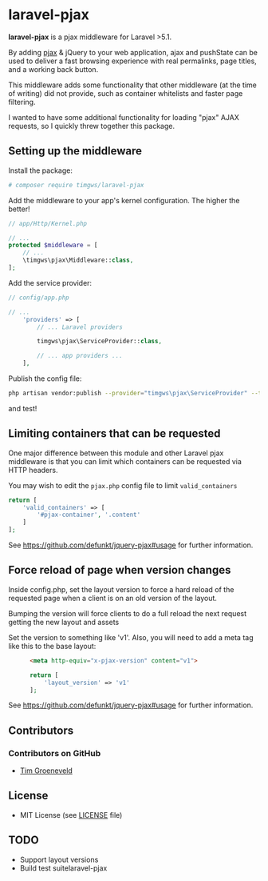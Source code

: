 laravel-pjax
======
**laravel-pjax** is a pjax middleware for Laravel >5.1.

By adding [pjax](https://github.com/defunkt/jquery-pjax) & jQuery to your web application, ajax and pushState can be used to deliver a fast browsing experience with real permalinks, page titles, and a working back button.

This middleware adds some functionality that other middleware (at the time of writing) did not provide, such as container whitelists and faster page filtering.

I wanted to have some additional functionality for loading "pjax" AJAX requests, so I quickly threw together this package.

## Setting up the middleware

Install the package:
```bash
# composer require timgws/laravel-pjax
```

Add the middleware to your app's kernel configuration. The higher the better!

```php
// app/Http/Kernel.php

// ...
protected $middleware = [
    // ...
    \timgws\pjax\Middleware::class,
];
```

Add the service provider:

```php
// config/app.php

// ...
    'providers' => [
        // ... Laravel providers

        timgws\pjax\ServiceProvider::class,

        // ... app providers ...
    ],
```

Publish the config file:

```bash
php artisan vendor:publish --provider="timgws\pjax\ServiceProvider" --tag="config"
```

and test!

## Limiting containers that can be requested
One major difference between this module and other Laravel pjax middleware is that you
can limit which containers can be requested via HTTP headers.

You may wish to edit the `pjax.php` config file to limit `valid_containers`

```php
return [
    'valid_containers' => [
        '#pjax-container', '.content'
    ]
];
```

See https://github.com/defunkt/jquery-pjax#usage for further information.

## Force reload of page when version changes

Inside config.php, set the layout version to force a hard reload of the requested page
when a client is on an old version of the layout.

Bumping the version will force clients to do a full reload the next
request getting the new layout and assets

Set the version to something like 'v1'. Also, you will need to add
a meta tag like this to the base layout:

```html
      <meta http-equiv="x-pjax-version" content="v1">
```

```php
      return [
          'layout_version' => 'v1'
      ];
```

See https://github.com/defunkt/jquery-pjax#usage for further information.

## Contributors

### Contributors on GitHub
* [Tim Groeneveld](http://timg.ws)

## License 
* MIT License (see [LICENSE](https://github.com/timgws/laravel-pjax/blob/master/LICENSE.md) file)

## TODO
* Support layout versions
* Build test suitelaravel-pjax
